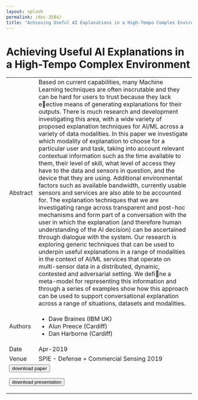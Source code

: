 ```yaml
---
layout: splash
permalink: /doc-3584/
title: "Achieving Useful AI Explanations in a High-Tempo Complex Environment"
---
```


# Achieving Useful AI Explanations in a High-Tempo Complex Environment

<table>
    <tbody>
    <tr>
        <td>Abstract</td>
        <td>Based on current capabilities, many Machine Learning techniques are often inscrutable and they can be hard for users to trust because they lack eective means of generating explanations for their outputs. There is much research and development investigating this area, with a wide variety of proposed explanation techniques for AI/ML across a variety of data modalities. In this paper we investigate which modality of explanation to choose for a particular user and task, taking into account relevant contextual information such as the time available to them, their level of skill, what level of access they have to the data and sensors in question, and the device that they are using. Additional environmental factors such as available bandwidth, currently usable sensors and services are also able to be accounted for. The explanation techniques that we are investigating range across transparent and post-hoc mechanisms and form part of a conversation with the user in which the explanation (and therefore human understanding of the AI decision) can be ascertained through dialogue with the system. Our research is exploring generic techniques that can be used to underpin useful explanations in a range of modalities in the context of AI/ML services that operate on multi-sensor data in a distributed, dynamic, contested and adversarial setting. We define a meta-model for representing this information and through a series of examples show how this approach can be used to support conversational explanation across a range of situations, datasets and modalities.</td>
    </tr>
    <tr>
        <td>Authors</td>
        <td>
            <ul>
                <li>Dave Braines (IBM UK)</li>
                <li>Alun Preece (Cardiff)</li>
                <li>Dan Harborne (Cardiff)</li>
            </ul>
        </td>
    </tr>
    <tr>
        <td>Date</td>
        <td>Apr-2019</td>
    </tr>
    <tr>
        <td>Venue</td>
        <td>SPIE - Defense + Commercial Sensing 2019</td>
    </tr>
        <tr>
            <td colspan="2">
                <form method="get" action="https://ibm.box.com/v/doc-3584-paper">
                    <button type="submit">download paper</button>
                </form>
                <form method="get" action="https://ibm.box.com/v/doc-3584-slides">
                    <button type="submit">download presentation</button>
                </form>
            </td>
        </tr>
    </tbody>
</table>
